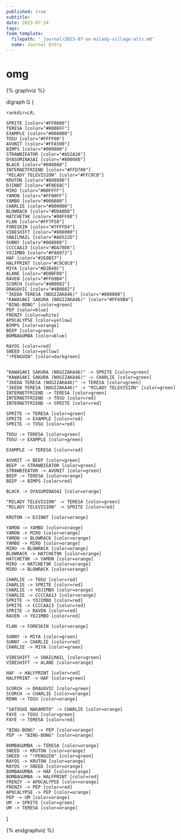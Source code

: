 ```yaml
---
published: true
subtitle:
date: 2023-07-24
tags:
foam_template:
  filepath: '_journal/2023-07-on-milady-village-alts.md'
  name: Journal Entry
---
```


# omg

{% graphviz %}

digraph G {

    rankdir=LR;

    SPRITE [color="#FF0000"]
    TERESA [color="#0000FF"]
    EXAMPLE [color="#008000"]
    TOSU [color="#FFFF00"]
    AVUNIT [color="#FFA500"]
    BIMPS [color="#000000"]
    STRAWBIEATOR [color="#A52A2A"]
    OYASUMINASAI [color="#800080"]
    BLACK [color="#808080"]
    INTERNETFRIEND [color="#FFD700"]
    "MILADY TELEVISION" [color="#FFC0CB"]
    KRUTON [color="#808080"]
    DJINNT [color="#F0E68C"]
    MIRO [color="#00FFFF"]
    YAMON [color="#FF00FF"]
    YAMBO [color="#000080"]
    CHARLIE [color="#800000"]
    BLOWRACK [color="#DDA0DD"]
    HATCHET9K [color="#00FF00"]
    FLAN [color="#FF7F50"]
    FORESKIN [color="#7FFFD4"]
    VIBESHIFT [color="#808000"]
    SNAILMAIL [color="#A0522D"]
    SUNNY [color="#008080"]
    CCCCAA13 [color="#DA70D6"]
    YOJIMBO [color="#FA8072"]
    HAF [color="#2E8B57"]
    HALFPRINT [color="#C0C0C0"]
    MIYA [color="#D2B48C"]
    ALANE [color="#D8BFD8"]
    RAVEN [color="#FF69B4"]
    SCORCH [color="#4B0082"]
    DRAGOVIC [color="#4B0082"]
    "IKEDA TERESA (NOGIZAKA46)" [color="#800080"]
    "KAWASAKI SAKURA (NOGIZAKA46)" [color="#FF69B4"]
    "BING-BONG" [color=green]
    PEP [color=blue]
    FRENZY [color=white]
    APOCALYPSE [color=yellow]
    BIMPS [color=orange]
    BEEP [color=green]
    BOMBAGUMBA [color=blue]
    
    RAYOS [color=red]
    SNEED [color=yellow]
    "!PENGUIN" [color=darkgreen]
    
    
    "KAWASAKI SAKURA (NOGIZAKA46)" -> SPRITE [color=green]
    "KAWASAKI SAKURA (NOGIZAKA46)" -> CHARLIE [color=green]
    "IKEDA TERESA (NOGIZAKA46)" -> TERESA [color=green]
    "IKEDA TERESA (NOGIZAKA46)" -> "MILADY TELEVISION" [color=green]
    INTERNETFRIEND -> TERESA [color=green]
    INTERNETFRIEND -> TOSU [color=red]
    INTERNETFRIEND -> SPRITE [color=red]

    SPRITE -> TERESA [color=green]
    SPRITE -> EXAMPLE [color=red]
    SPRITE -> TOSU [color=red]

    TOSU -> TERESA [color=green]
    TOSU -> EXAMPLE [color=green]

    EXAMPLE -> TERESA [color=red]
    
    AVUNIT -> BEEP [color=green]
    BEEP -> STRAWBIEATOR [color=green]
    STRAWBIEATOR -> AVUNIT [color=green]
    BEEP -> TERESA [color=orange]
    BEEP -> BIMPS [color=red]
    
    BLACK -> OYASUMINASAI [color=orange]
    
    "MILADY TELEVISION" -> TERESA [color=green]
    "MILADY TELEVISION" -> SPRITE [color=red]
    
    KRUTON -> DJINNT [color=orange]
    
    YAMON -> YAMBO [color=orange]
    YAMON -> MIRO [color=orange]
    YAMON -> BLOWRACK [color=orange]
    YAMBO -> MIRO [color=orange]
    MIRO -> BLOWRACK [color=orange]
    BLOWRACK -> HATCHET9K [color=orange]
    HATCHET9K -> YAMON [color=orange]
    MIRO -> HATCHET9K [color=orange]
    MIRO -> BLOWRACK [color=orange]
    
    CHARLIE -> TOSU [color=red]
    CHARLIE -> SPRITE [color=red]
    CHARLIE -> YOJIMBO [color=orange]
    CHARLIE -> CCCCAA13 [color=orange]
    SPRITE -> YOJIMBO [color=red]
    SPRITE -> CCCCAA13 [color=red]
    SPRITE -> RAVEN [color=red]
    RAVEN -> YOJIMBO [color=red]
    
    FLAN -> FORESKIN [color=orange]
    
    SUNNY -> MIYA [color=green]
    SUNNY -> CHARLIE [color=red]
    CHARLIE -> MIYA [color=green]
    
    VIBESHIFT -> SNAILMAIL [color=green]
    VIBESHIFT -> ALANE [color=orange]
    
    HAF -> HALFPRINT [color=red]
    HALFPRINT -> HAF [color=green]

    SCORCH -> DRAGOVIC [color=green]
    SCORCH -> CHARLIE [color=orange]
    RENN -> TOSU [color=orange]
    
    "SATOSHI NAKAMOTO" -> CHARLIE [color=orange]
    FAYE -> TOSU [color=green]
    FAYE -> TERESA [color=red]
    
    "BING-BONG" -> PEP [color=orange]
    PEP -> "BING-BONG" [color=orange]

    BOMBAGUMBA -> TERESA [color=orange]
    SNEED -> KRUTON [color=orange]
    SNEED -> "!PENGUIN" [color=green]
    RAYOS -> KRUTON [color=orange]
    RAYOS -> SNEED [color=orange]
    BOMBAGUMBA -> HAF [color=orange]
    BOMBAGUMBA -> HALFPRINT [color=red]
    FRENZY -> APOCALYPSE [color=orange]
    FRENZY -> PEP [color=red]
    APOCALYPSE -> PEP [color=orange]
    PEP -> UM [color=orange]
    UM -> SPRITE [color=green]
    UM -> TERESA [color=orange]
    
}


{% endgraphviz %}